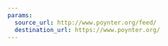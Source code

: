 ```yaml
---
params:
  source_url: http://www.poynter.org/feed/
  destination_url: https://www.poynter.org/
---
```


